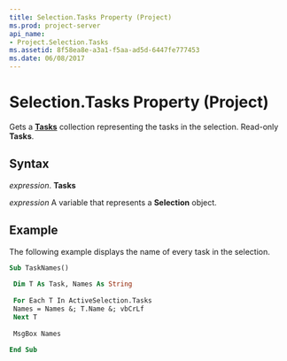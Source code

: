 ```yaml
---
title: Selection.Tasks Property (Project)
ms.prod: project-server
api_name:
- Project.Selection.Tasks
ms.assetid: 8f58ea8e-a3a1-f5aa-ad5d-6447fe777453
ms.date: 06/08/2017
---
```



# Selection.Tasks Property (Project)

Gets a  **[Tasks](Project.Task.md)** collection representing the tasks in the selection. Read-only **Tasks**.


## Syntax

 _expression_. **Tasks**

 _expression_ A variable that represents a **Selection** object.


## Example

The following example displays the name of every task in the selection.


```vb
Sub TaskNames() 
 
 Dim T As Task, Names As String 
 
 For Each T In ActiveSelection.Tasks 
 Names = Names &; T.Name &; vbCrLf 
 Next T 
 
 MsgBox Names 
 
End Sub
```


